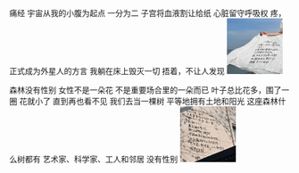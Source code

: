痛经
宇宙从我的小腹为起点
一分为二
子宫将血液割让给纸
心脏留守呼吸权
疼，正式成为外星人的方言
我躺在床上毁灭一切
捂着，不让人发现
<img src="melon_blog/pics/menalgia.jpg" width=100 height=100/>

森林没有性别
女性不是一朵花
不是重要场合里的一朵而已
叶子总比花多，围了一圈
花就小了
直到再也看不见
我们去当一棵树
平等地拥有土地和阳光
这座森林什么树都有
艺术家、科学家、工人和邻居
没有性别
<img src="melon_blog/pics/forest.jpg" width=100 height=100/>